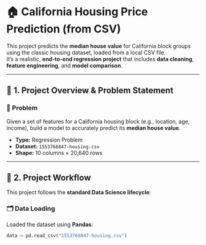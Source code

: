# 🏠 California Housing Price Prediction (from CSV)

This project predicts the **median house value** for California block groups using the classic housing dataset, loaded from a local CSV file.  
It’s a realistic, **end-to-end regression project** that includes **data cleaning**, **feature engineering**, and **model comparison**.

---

## 📌 1. Project Overview & Problem Statement

### 🧩 Problem
Given a set of features for a California housing block (e.g., location, age, income), build a model to accurately predict its **median house value**.

- **Type:** Regression Problem  
- **Dataset:** `1553768847-housing.csv`  
- **Shape:** 10 columns × 20,640 rows  

---

## 🔄 2. Project Workflow

This project follows the **standard Data Science lifecycle**:

### 🗂️ Data Loading
Loaded the dataset using **Pandas**:
```python
data = pd.read_csv("1553768847-housing.csv")
